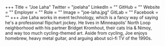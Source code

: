 +++
Title = "Joe Laha"
Twitter = "joelaha"
LinkedIn = ""
GitHub = ""
Website = ""
Employer = ""
Role = ""
Image = "joe-laha.jpg"
GitLab = ""
Facebook = ""
+++
Joe Laha works in event technology, which is a fancy way of saying he&#39;s a professional flipchart jockey. He lives in Minneapolis&#39; North Loop neighborhood with his partner Bridget Kromhout, their cats Iria &amp; Nimoy, and way too much cycling-themed art. Aside from cycling, Joe enjoys homebrew, heavy metal guitar, and arguing about sci-fi TV of the 1990s.